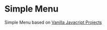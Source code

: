 # Simple Menu

Simple Menu based on [Vanilla Javacript Projects](https://www.vanillajavascriptprojects.com/)
